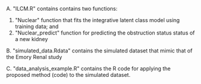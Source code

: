 A. "ILCM.R" contains contains two functions: 
 1) "Nuclear" function that fits the integrative latent class model using training data; and
 2) "Nuclear_predict" function for predicting the obstruction status status of a new kidney

B. "simulated_data.Rdata" contains the simulated dataset that mimic that of the Emory Renal study

C. "data_analysis_example.R" contains the R code for applying the proposed method (code) to the simulated dataset.
